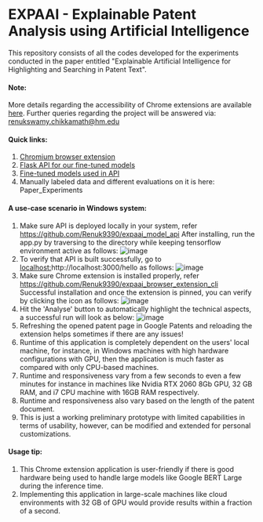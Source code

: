 # EXPAAI - Explainable Patent Analysis using Artificial Intelligence
This repository consists of all the codes developed for the experiments conducted in the paper entitled "Explainable Artificial Intelligence for Highlighting and Searching in Patent Text". 

#### Note: 
More details regarding the accessibility of Chrome extensions are available [here](https://github.com/Renuk9390/expaai_browser_extension_cli). Further queries regarding the project will be answered via: renukswamy.chikkamath@hm.edu

#### Quick links:
1. [Chromium browser extension](https://github.com/Renuk9390/expaai_browser_extension_cli)
2. [Flask API for our fine-tuned models](https://github.com/Renuk9390/expaai_model_api)
3. [Fine-tuned models used in API](https://huggingface.co/fassahat)
4. Manually labeled data and different evaluations on it is here: Paper_Experiments

#### A use-case scenario in Windows system:
1. Make sure API is deployed locally in your system, refer https://github.com/Renuk9390/expaai_model_api
    After installing, run the app.py by traversing to the directory while keeping tensorflow environment active as follows:
![image](https://github.com/Renuk9390/expaai_model/assets/34164541/92ae2c96-8558-479b-8d6c-480278e36c45)
2. To verify that API is built successfully, go to [localhost:](http://localhost:3000/hello)http://localhost:3000/hello as follows:
![image](https://github.com/Renuk9390/expaai_model/assets/34164541/51d554a1-4f75-4ec3-905d-80adf18f9b2e)
3. Make sure Chrome extension is installed properly, refer https://github.com/Renuk9390/expaai_browser_extension_cli
    Successful installation and once the extension is pinned, you can verify by clicking the icon as follows:
![image](https://github.com/Renuk9390/expaai_model/assets/34164541/7096f322-a114-4b8e-af3f-a578533b7e61)
4. Hit the 'Analyse' button to automatically highlight the technical aspects, a successful run will look as below:
![image](https://github.com/Renuk9390/expaai_model/assets/34164541/863105c4-322b-464e-bffa-8e777686d80b)
5. Refreshing the opened patent page in Google Patents and reloading the extension helps sometimes if there are any issues!
6. Runtime of this application is completely dependent on the users' local machine, for instance, in Windows machines with high hardware configurations with GPU, then the application is much faster as compared with only CPU-based machines.
7. Runtime and responsiveness vary from a few seconds to even a few minutes for instance in machines like Nvidia RTX 2060 8Gb GPU, 32 GB RAM, and i7 CPU machine with 16GB RAM respectively.
8. Runtime and responsiveness also vary based on the length of the patent document.
9. This is just a working preliminary prototype with limited capabilities in terms of usability, however, can be modified and extended for personal customizations.

#### Usage tip:
1. This Chrome extension application is user-friendly if there is good hardware being used to handle large models like Google BERT Large during the inference time.
2. Implementing this application in large-scale machines like cloud environments with 32 GB of GPU would provide results within a fraction of a second. 



